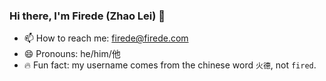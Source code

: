 ### Hi there, I'm Firede (Zhao Lei) 👋

- 📫 How to reach me: [firede@firede.com](mailto:firede@firede.com)
- 😄 Pronouns: he/him/他
- 🔥 Fun fact: my username comes from the chinese word `火德`, not `fired`.

<!--
- 🔭 I’m currently working on ...
- 🌱 I’m currently learning ...
- 👯 I’m looking to collaborate on ...
- 🤔 I’m looking for help with ...
- 💬 Ask me about ...
-->
